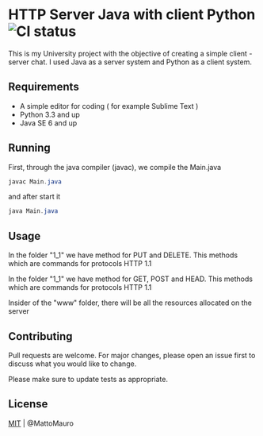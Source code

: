# HTTP Server Java with client Python ![CI status](https://img.shields.io/badge/build-passing-brightgreen.svg)

This is my University project with the objective of creating a simple client - server chat. I used Java as a server system and Python as a client system.

## Requirements

* A simple editor for coding ( for example Sublime Text )
* Python 3.3 and up
* Java SE 6 and up

## Running

First, through the java compiler (javac), we compile the Main.java

```java
javac Main.java
```

and after start it

```java
java Main.java
```

## Usage

In the folder "1_1" we have method for PUT and DELETE. This methods which are commands for protocols HTTP 1.1

In the folder "1_1" we have method for GET, POST and HEAD. This methods which are commands for protocols HTTP 1.1

Insider of the "www" folder, there will be all the resources allocated on the server

## Contributing
Pull requests are welcome. For major changes, please open an issue first to discuss what you would like to change.

Please make sure to update tests as appropriate.

## License
[MIT](https://choosealicense.com/licenses/mit/) | @MattoMauro